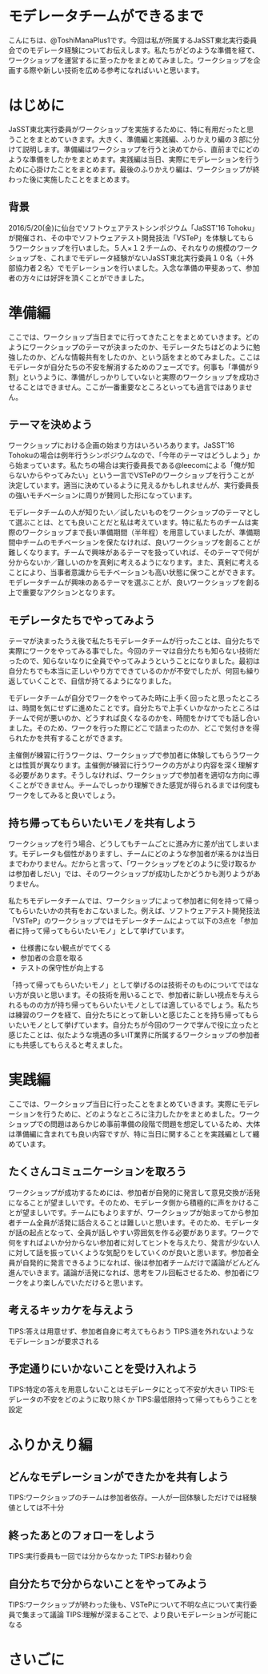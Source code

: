 # モデレータチームができるまで

こんにちは、@ToshiManaPlus1です。今回は私が所属するJaSST東北実行委員会でのモデレータ経験についてお伝えします。私たちがどのような準備を経て、ワークショップを運営するに至ったかをまとめてみました。ワークショップを企画する際や新しい技術を広める参考になればいいと思います。

# はじめに

JaSST東北実行委員がワークショップを実施するために、特に有用だったと思うことをまとめていきます。大きく、準備編と実践編、ふりかえり編の３部に分けて説明します。準備編はワークショップを行うと決めてから、直前までにどのような準備をしたかをまとめます。実践編は当日、実際にモデレーションを行うために心掛けたことをまとめます。最後のふりかえり編は、ワークショップが終わった後に実施したことをまとめます。

## 背景

2016/5/20(金)に仙台でソフトウェアテストシンポジウム「JaSST'16 Tohoku」が開催され、その中でソフトウェアテスト開発技法「VSTeP」を体験してもらうワークショップを行いました。５人×１２チームの、それなりの規模のワークショップを、これまでモデレータ経験がないJaSST東北実行委員１０名〈＋外部協力者２名〉でモデレーションを行いました。入念な準備の甲斐あって、参加者の方々には好評を頂くことができました。

# 準備編

ここでは、ワークショップ当日までに行ってきたことをまとめていきます。どのようにワークショップのテーマが決まったのか、モデレータたちはどのように勉強したのか、どんな情報共有をしたのか、という話をまとめてみました。ここはモデレータが自分たちの不安を解消するためのフェーズです。何事も「準備が９割」というように、準備がしっかりしていないと実際のワークショップを成功させることはできません。ここが一番重要なところといっても過言ではありません。

## テーマを決めよう

ワークショップにおける企画の始まり方はいろいろあります。JaSST'16 Tohokuの場合は例年行うシンポジウムなので、「今年のテーマはどうしよう」から始まっています。私たちの場合は実行委員長である@leecomによる「俺が知らないからやってみたい」という一言でVSTePのワークショップを行うことが決定しています。適当に決めているように見えるかもしれませんが、実行委員長の強いモチベーションに周りが賛同した形になっています。

モデレータチームの人が知りたい／試したいものをワークショップのテーマとして選ぶことは、とても良いことだと私は考えています。特に私たちのチームは実際のワークショップまで長い準備期間（半年程）を用意していましたが、準備期間中チームのモチベーションを保たなければ、良いワークショップを創ることが難しくなります。チームで興味があるテーマを扱っていれば、そのテーマで何が分からないか／難しいのかを真剣に考えるようになります。また、真剣に考えることにより、当事者意識からモチベーションも高い状態に保つことができます。モデレータチームが興味のあるテーマを選ぶことが、良いワークショップを創る上で重要なアクションとなります。

## モデレータたちでやってみよう

テーマが決まったうえ後で私たちモデレータチームが行ったことは、自分たちで実際にワークをやってみる事でした。今回のテーマは自分たちも知らない技術だったので、知らないなりに全員でやってみようということになりました。最初は自分たちでも本当に正しいやり方でできているのかが不安でしたが、何回も繰り返していくことで、自信が持てるようになりました。

モデレータチームが自分でワークをやってみた時に上手く回ったと思ったところは、時間を気にせずに進めたことです。自分たちで上手くいかなかったところはチームで何が悪いのか、どうすれば良くなるのかを、時間をかけてでも話し合いました。そのため、ワークを行った際にどこで詰まったのか、どこで気付きを得られたかを共有することができます。

主催側が練習に行うワークは、ワークショップで参加者に体験してもらうワークとは性質が異なります。主催側が練習に行うワークの方がより内容を深く理解する必要があります。そうしなければ、ワークショップで参加者を適切な方向に導くことができません。チームでしっかり理解できた感覚が得られるまでは何度もワークをしてみると良いでしょう。

## 持ち帰ってもらいたいモノを共有しよう

ワークショップを行う場合、どうしてもチームごとに進み方に差が出てしまいます。モデレータも個性がありますし、チームにどのような参加者が来るかは当日までわかりません。だからと言って、「ワークショップをどのように受け取るかは参加者しだい」では、そのワークショップが成功したかどうかも測りようがありません。

私たちモデレータチームでは、ワークショップによって参加者に何を持って帰ってもらいたいかの共有をおこないました。例えば、ソフトウェアテスト開発技法「VSTeP」のワークショップではモデレータチームによって以下の3点を「参加者に持って帰ってもらいたいモノ」として挙げています。
- 仕様書にない観点がでてくる
- 参加者の合意を取る
- テストの保守性が向上する

「持って帰ってもらいたいモノ」として挙げるのは技術そのものについてではない方が良いと思います。その技術を用いることで、参加者に新しい視点を与えられるものの方が持ち帰ってもらいたいモノとしては適しているでしょう。私たちは練習のワークを経て、自分たちにとって新しいと感じたことを持ち帰ってもらいたいモノとして挙げています。自分たちが今回のワークで学んで役に立ったと感じたことは、似たような境遇の多いIT業界に所属するワークショップの参加者にも共感してもらえると考えました。


# 実践編

ここでは、ワークショップ当日に行ったことをまとめていきます。実際にモデレーションを行うために、どのようなところに注力したかをまとめました。ワークショップでの問題はあらかじめ事前準備の段階で問題を想定しているため、大体は準備編に含まれても良い内容ですが、特に当日に関することを実践編として纏めています。

## たくさんコミュニケーションを取ろう

ワークショップが成功するためには、参加者が自発的に発言して意見交換が活発になることが望ましいです。そのため、モデレータ側から積極的に声をかけることが望ましいです。チームにもよりますが、ワークショップが始まってから参加者チーム全員が活発に話合えることは難しいと思います。そのため、モデレータが話の起点となって、全員が話しやすい雰囲気を作る必要があります。ワークで何をすればよいか分からない参加者に対してヒントを与えたり、発言が少ない人に対して話を振っていくような気配りをしていくのが良いと思います。参加者全員が自発的に発言できるようになれば、後は参加者チームだけで議論がどんどん進んでいきます。議論が活発になれば、思考をフル回転させるため、参加者にワークをより楽しんでいただけると思います。

## 考えるキッカケを与えよう

TIPS:答えは用意せず、参加者自身に考えてもらおう
TIPS:道を外れないようなモデレーションが要求される

## 予定通りにいかないことを受け入れよう

TIPS:特定の答えを用意しないことはモデレータにとって不安が大きい
TIPS:モデレータの不安をどのように取り除くか
TIPS:最低限持って帰ってもらうことを設定

# ふりかえり編

## どんなモデレーションができたかを共有しよう

TIPS:ワークショップのチームは参加者依存。一人が一回体験しただけでは経験値としては不十分

## 終ったあとのフォローをしよう

TIPS:実行委員も一回では分からなかった
TIPS:お替わり会

## 自分たちで分からないことをやってみよう

TIPS:ワークショップが終わった後も、VSTePについて不明な点について実行委員で集まって議論
TIPS:理解が深まることで、より良いモデレーションが可能になる

# さいごに
